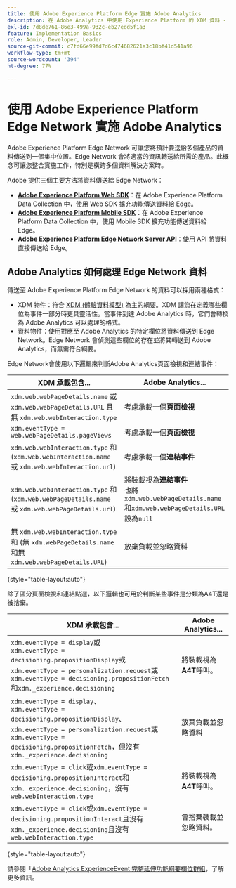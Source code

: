 ```yaml
---
title: 使用 Adobe Experience Platform Edge 實施 Adobe Analytics
description: 在 Adobe Analytics 中使用 Experience Platform 的 XDM 資料 - 總覽
exl-id: 7d8de761-86e3-499a-932c-eb27edd5f1a3
feature: Implementation Basics
role: Admin, Developer, Leader
source-git-commit: c7fd66e99fd7d6c474682621a3c18bf41d541a96
workflow-type: tm+mt
source-wordcount: '394'
ht-degree: 77%

---
```


# 使用 Adobe Experience Platform Edge Network 實施 Adobe Analytics

Adobe Experience Platform Edge Network 可讓您將預計要送給多個產品的資料傳送到一個集中位置。Edge Network 會將適當的資訊轉送給所需的產品。此概念可讓您整合實施工作，特別是橫跨多個資料解決方案時。

Adobe 提供三個主要方法將資料傳送給 Edge Network：

* **[Adobe Experience Platform Web SDK](web-sdk/overview.md)**：在 Adobe Experience Platform Data Collection 中，使用 Web SDK 擴充功能傳送資料給 Edge。
* **[Adobe Experience Platform Mobile SDK](mobile-sdk/overview.md)**：在 Adobe Experience Platform Data Collection 中，使用 Mobile SDK 擴充功能傳送資料給 Edge。
* **[Adobe Experience Platform Edge Network Server API](server-api/overview.md)**：使用 API 將資料直接傳送給 Edge。



## Adobe Analytics 如何處理 Edge Network 資料

傳送至 Adobe Experience Platform Edge Network 的資料可以採用兩種格式：

* XDM 物件：符合 [XDM (體驗資料模型)](https://experienceleague.adobe.com/docs/experience-platform/xdm/home.html?lang=zh-Hant) 為主的綱要。XDM 讓您在定義哪些欄位為事件一部分時更具靈活性。當事件到達 Adobe Analytics 時，它們會轉換為 Adobe Analytics 可以處理的格式。
* 資料物件：使用對應至 Adobe Analytics 的特定欄位將資料傳送到 Edge Network。Edge Network 會偵測這些欄位的存在並將其轉送到 Adobe Analytics，而無需符合綱要。

Edge Network會使用以下邏輯來判斷Adobe Analytics頁面檢視和連結事件：

| XDM 承載包含... | Adobe Analytics... |
|---|---|
| `xdm.web.webPageDetails.name` 或 `xdm.web.webPageDetails.URL` 且無 `xdm.web.webInteraction.type` | 考慮承載一個&#x200B;**頁面檢視** |
| `xdm.eventType = web.webPageDetails.pageViews` | 考慮承載一個&#x200B;**頁面檢視** |
| `xdm.web.webInteraction.type` 和 (`xdm.web.webInteraction.name` 或 `xdm.web.webInteraction.url`) | 考慮承載一個&#x200B;**連結事件** |
| `xdm.web.webInteraction.type` 和 (`xdm.web.webPageDetails.name` 或 `xdm.web.webPageDetails.url`) | 將裝載視為&#x200B;**連結事件** <br/>也將`xdm.web.webPageDetails.name`和`xdm.web.webPageDetails.URL`設為`null` |
| 無 `xdm.web.webInteraction.type` 和 (無 `xdm.webPageDetails.name` 和無 `xdm.web.webPageDetails.URL`) | 放棄負載並忽略資料 |

{style="table-layout:auto"}

除了區分頁面檢視和連結點選，以下邏輯也可用於判斷某些事件是分類為A4T還是被捨棄。

| XDM 承載包含... | Adobe Analytics... |
| --- | --- |
| `xdm.eventType = display`或<br/>`xdm.eventType = decisioning.propositionDisplay`或<br/>`xdm.eventType = personalization.request`或<br/>`xdm.eventType = decisioning.propositionFetch`和`xdm._experience.decisioning` | 將裝載視為&#x200B;**A4T**&#x200B;呼叫。 |
| `xdm.eventType = display`、<br/>`xdm.eventType = decisioning.propositionDisplay`、<br/>`xdm.eventType = personalization.request`或<br/>`xdm.eventType = decisioning.propositionFetch`，但沒有`xdm._experience.decisioning` | 放棄負載並忽略資料 |
| `xdm.eventType = click`或`xdm.eventType = decisioning.propositionInteract`和`xdm._experience.decisioning`，沒有`web.webInteraction.type` | 將裝載視為&#x200B;**A4T**&#x200B;呼叫。 |
| `xdm.eventType = click`或`xdm.eventType = decisioning.propositionInteract`且沒有`xdm._experience.decisioning`且沒有`web.webInteraction.type` | 會捨棄裝載並忽略資料。 |

{style="table-layout:auto"}

請參閱「[Adobe Analytics ExperienceEvent 完整延伸功能綱要欄位群組](https://experienceleague.adobe.com/docs/experience-platform/xdm/field-groups/event/analytics-full-extension.html)，了解更多資訊。
